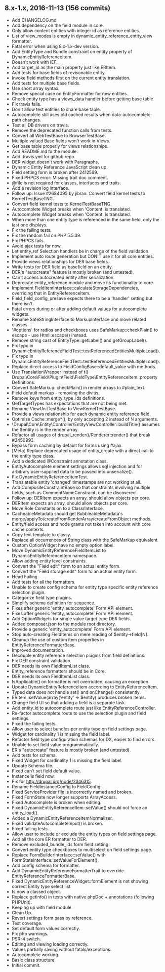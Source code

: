 8.x-1.x, 2016-11-13 (156 commits)
---------------------------------
- Add CHANGELOG.md
- Add dependency on the field module in core.
- Only allow content entities with integer id as reference entities.
- List of view_modes is empty in dynamic_entity_reference_entity_view formatter.
- Fatal error when using 8.x-1.x-dev version.
- Add EntityType and Bundle constraint on entity property of DynamicEntityReferenceItem.
- Doesn't work with IEF.
- Add target_id as the main property just like ERItem.
- Add tests for base fields of revisonable entity.
- Invoke field methods first on the current entity translation.
- Add tests for multiple base fields.
- Use short array syntax.
- Remove special case on EntityFormatter for new entities.
- Check entity type has a views_data handler before getting base table.
- Fix travis fails.
- Don't allow test entities to share base table.
- Autocomplete still uses old cached results when data-autocomplete-path changes.
- Test all DB drivers on travis.
- Remove the deprecated function calls from tests.
- Convert all WebTestBase to BrowserTestBase.
- Multiple valued Base fields won't work in Views.
- Get base table properly for views relationships.
- Add README.md to the module.
- Add .travis.yml for github repo.
- DER widget doesn't work with Paragraphs.
- Dynamic Entity Reference JavaScript clean up.
- Field setting form is broken after 2412569.
- Fixed PHPCS error: Missing trait doc comment.
- @file is not required for classes, interfaces and traits.
- Add a revision log interface.
- Follow up: Issue #2684095 by jibran: Convert field kernel tests to KernelTestBaseTNG.
- Convert field kernel tests to KernelTestBaseTNG.
- Autocomplete Widget breaks when 'Content' is translated.
- Autocomplete Widget breaks when 'Content' is translated.
- When more than one entity type is referenced in the same field, only the last one displays.
- Fix the failing tests.
- Fix the random fail on PHP 5.5.39.
- Fix PHPCS fails.
- Avoid ajax tests for now.
- Let entity_ref Selection handlers be in charge of the field validation.
- Implement auto route generation but DON'T use it for all core entities.
- Provide views relationships for DER base fields.
- Write tests for DER field as basefield on an entity.
- DER's "autocreate" feature is mostly broken (and untested).
- Can't access autocreated entity after serialization.
- Deprecate entity_reference.module and move its functionality to core.
- Implement FieldItemInterface::calculateStorageDependencies, overriding that in EntityReferenceItem.
- Field_field_config_presave expects there to be a 'handler' setting but there isn't.
- Fatal errors during or after adding default values for autocomplete widgets.
- Rename SafeStringInterface to MarkupInterface and move related classes.
- '#options' for radios and checkboxes uses SafeMarkup::checkPlain() to escape - use Html::escape() instead.
- Remove string cast of EntityType::getLabel() and getGroupLabel().
- Fix typo in DynamicEntityReferenceFieldTest::testReferencedEntitiesMultipleLoad().
- Fix typo in DynamicEntityReferenceFieldTest::testReferencedEntitiesMultipleLoad().
- Replace direct access to FieldConfigBase::default_value with methods.
- Use TranslationWrapper instead of t() Drupal\Core\Field\Plugin\Field\FieldType\EntityReferenceItem::propertyDefinitions.
- Convert SafeMarkup::checkPlain() in render arrays to #plain_text.
- Field default markup - removing the divitis.
- Remove keys from entity_type_ids definitions.
- GetTargetTypes has expectations that are not being met.
- Rename ViewUnitTestBase to ViewKernelTestBase.
- Provide a views relationship for each dynamic entity reference field.
- Optimize Cache::merge*(), by only accepting 2 instead of N arguments.
- \Drupal\Core\Entity\Controller\EntityViewController::buildTitle() assumes the $entity is in the render array.
- Refactor all usages of drupal_render()/Renderer::render() that break #2450993.
- Bypass form caching by default for forms using #ajax.
- [Meta] Replace deprecated usage of entity_create with a direct call to the entity type class.
- Add a dedicated @Constraint annotation class.
- EntityAutocomplete element settings allows sql injection and for arbitrary user-supplied data to be passed into unserialize().
- Fix DynamicEntityReferenceItemTest.
- Translatable entity 'changed' timestamps are not working at all.
- Add CompositeConstraintBase so that constraints involving multiple fields, such as CommentNameConstraint, can be discovered.
- Follow up: DERItem expects an array, should allow objects per core.
- DERItem expects an array, should allow objects per core.
- Move Role Constants on to a Class/Interface.
- CacheableMetadata should get BubbleableMetadata's merge/applyTo/createFromRenderArray/createFromObject methods.
- Entity/field access and node grants not taken into account with core cache contexts.
- Copy text template to classy.
- Replace all occurrences of String class with the SafeMarkup equivalent.
- Custom OptionWidget have no empty option label.
- Move DynamicEntityReferenceFieldItemList to DynamicEntityReferenceItem namespace.
- Allow adding entity level constraints.
- Convert the "Field edit" form to an actual entity form.
- Convert the "Field storage edit" form to an actual entity form.
- Head Failing.
- Add tests for all the formatters.
- Unable to create config schema for entity type specific entity reference selection plugin.
- Categorize field type plugins.
- Simplify schema definition for sequence.
- Fixes after generic 'entity_autocomplete' Form API element.
- Fixes after generic 'entity_autocomplete' Form API element.
- Add OptionWidgets for single value target type DER fields.
- Added composer.json to the module root directory.
- Provide a generic 'entity_autocomplete' Form API element.
- Stop auto-creating FieldItems on mere reading of $entity->field[N].
- Cleanup the use of custom item properties in EntityReferenceFormatterBase.
- Improved documentation.
- Decouple entity reference selection plugins from field definitions.
- Fix DER constraint validation.
- DER needs its own FieldItemList class.
- Entity_reference formatters should be in Core.
- DER needs its own FieldItemList class.
- IsApplicable() on formatter is not overridden, causing an exception.
- Update DynamicEntityReferenceItem according to EntityReferenceItem.
- Typed data does not handle set() and onChange() consistently.
- ERItem::setValue(array('entity' => $entity) produces broken Items.
- Change field UI so that adding a field is a separate task.
- Add entity_id to autocomplete route just like EntityReferenceController.
- Re-factor autocomplete route to use the selection plugin and field settings.
- Fixed the failing tests.
- Allow user to select bundles per entity type on field settings page.
- Widget for cardinality 1 is missing the field label.
- Refactor field type configuration schemas for DX, easier to find errors.
- Unable to set field value programmatically.
- ER's "autocreate" feature is mostly broken (and untested).
- Add tests for schema.
- Fixed Widget for cardinality 1 is missing the field label.
- Update Schema file.
- Fixed can't set field default value.
- Instance is field now.
- Fix for http://drupal.org/node/2346315.
- Rename FieldInstanceConfig to FieldConfig.
- Fixed ServiceProvider file is incorrectly named and broken.
- Fixed FormState now longer supports ArrayAccess.
- Fixed Autocomplete is broken when editing.
- Fixed DynamicEntityReferenceItem::setValue() should not force an entity_load().
- Added a DynamicEntityReferenceItemNormalizer.
- Fixed validateAutocompleteInput() is broken.
- Fixed failing tests.
- Allow user to include or exclude the entity types on field settings page.
- Add all the core ER formatter to DER.
- Remove excluded_bundle_ids form field setting.
- Convert entity type checkboxes to multiselect on field settings page.
- Replace FormBuilderInterface::setValue() with FormStateInterface::setValueForElement().
- Add config schema for formatter.
- Add DynamicEntityReferenceFormatterTrait to override EntityReferenceFormatterBase.
- Fixed DynamicEntityReferenceWidget::formElement is not showing correct Entity type select list.
- Is now a classed object.
- Replace getInfo() in tests with native phpDoc + annotations (following PHPUnit).
- Keeping up with field module.
- Clean Up.
- Revert settings form pass by reference.
- Test coverage.
- Set default form values correctly.
- Fix php warnings.
- PSR-4 switch.
- Editing and viewing loading correctly.
- Values partially saving without fatals/exceptions.
- Autocomplete working.
- Basic class structure.
- Initial commit.